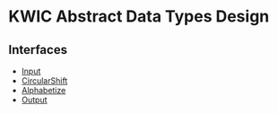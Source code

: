# KWIC Abstract Data Types Design
## Interfaces
* [Input](../AbstractDataType/src/main/java/kwic/Input.java)
* [CircularShift](../AbstractDataType/src/main/java/kwic/CircularShift.java)
* [Alphabetize](../AbstractDataType/src/main/java/kwic/Alphabetize.java)
* [Output](../AbstractDataType/src/main/java/kwic/Output.java)
